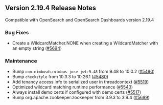 ## Version 2.19.4 Release Notes

Compatible with OpenSearch and OpenSearch Dashboards version 2.19.4

### Bug Fixes
* Create a WildcardMatcher.NONE when creating a WildcardMatcher with an empty string ([#5694](https://github.com/opensearch-project/security/pull/5694))

### Maintenance
* Bump `com.nimbusds:nimbus-jose-jwt:9.48` from 9.48 to 10.0.2 ([#5480](https://github.com/opensearch-project/security/pull/5480))
* Bump `checkstyle` from 10.3.3 to 10.26.1 ([#5480](https://github.com/opensearch-project/security/pull/5480))
* Add tenancy access info to serialized user in threadcontext ([#5519](https://github.com/opensearch-project/security/pull/5519))
* Optimized wildcard matching runtime performance ([#5543](https://github.com/opensearch-project/security/pull/5543))
* Always install demo certs if configured with demo certs ([#5517](https://github.com/opensearch-project/security/pull/5517))
* Bump org.apache.zookeeper:zookeeper from 3.9.3 to 3.9.4 ([#5689](https://github.com/opensearch-project/security/pull/5689))